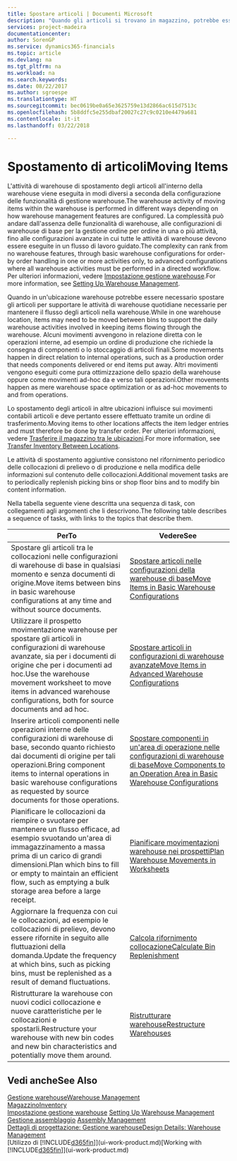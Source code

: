 ```yaml
---
title: Spostare articoli | Documenti Microsoft
description: "Quando gli articoli si trovano in magazzino, potrebbe essere necessario spostarli per supportare le attività di warehouse quotidiane necessarie per mantenere il flusso degli articoli nella warehouse. Alcuni movimenti avvengono in relazione diretta con le operazioni interne, ad esempio un ordine di produzione che richiede la consegna di componenti o lo stoccaggio di articoli finali. Altri movimenti vengono eseguiti come pura ottimizzazione dello spazio della warehouse oppure come movimenti ad-hoc da e verso tali operazioni."
services: project-madeira
documentationcenter: 
author: SorenGP
ms.service: dynamics365-financials
ms.topic: article
ms.devlang: na
ms.tgt_pltfrm: na
ms.workload: na
ms.search.keywords: 
ms.date: 08/22/2017
ms.author: sgroespe
ms.translationtype: HT
ms.sourcegitcommit: bec0619be0a65e3625759e13d2866ac615d7513c
ms.openlocfilehash: 5b8ddfc5e255dbaf20027c27c9c0210e4479a681
ms.contentlocale: it-it
ms.lasthandoff: 03/22/2018

---
```

# <a name="moving-items"></a><span data-ttu-id="65de9-105">Spostamento di articoli</span><span class="sxs-lookup"><span data-stu-id="65de9-105">Moving Items</span></span>
<span data-ttu-id="65de9-106">L'attività di warehouse di spostamento degli articoli all'interno della warehouse viene eseguita in modi diversi a seconda della configurazione delle funzionalità di gestione warehouse.</span><span class="sxs-lookup"><span data-stu-id="65de9-106">The warehouse activity of moving items within the warehouse is performed in different ways depending on how warehouse management features are configured.</span></span> <span data-ttu-id="65de9-107">La complessità può andare dall'assenza delle funzionalità di warehouse, alle configurazioni di warehouse di base per la gestione ordine per ordine in una o più attività, fino alle configurazioni avanzate in cui tutte le attività di warehouse devono essere eseguite in un flusso di lavoro guidato.</span><span class="sxs-lookup"><span data-stu-id="65de9-107">The complexity can rank from no warehouse features, through basic warehouse configurations for order-by order handling in one or more activities only, to advanced configurations where all warehouse activities must be performed in a directed workflow.</span></span> <span data-ttu-id="65de9-108">Per ulteriori informazioni, vedere [Impostazione gestione warehouse](warehouse-setup-warehouse.md).</span><span class="sxs-lookup"><span data-stu-id="65de9-108">For more information, see [Setting Up Warehouse Management](warehouse-setup-warehouse.md).</span></span>

<span data-ttu-id="65de9-109">Quando in un'ubicazione warehouse potrebbe essere necessario spostare gli articoli per supportare le attività di warehouse quotidiane necessarie per mantenere il flusso degli articoli nella warehouse.</span><span class="sxs-lookup"><span data-stu-id="65de9-109">While in one warehouse location, items may need to be moved between bins to support the daily warehouse activities involved in keeping items flowing through the warehouse.</span></span> <span data-ttu-id="65de9-110">Alcuni movimenti avvengono in relazione diretta con le operazioni interne, ad esempio un ordine di produzione che richiede la consegna di componenti o lo stoccaggio di articoli finali.</span><span class="sxs-lookup"><span data-stu-id="65de9-110">Some movements happen in direct relation to internal operations, such as a production order that needs components delivered or end items put away.</span></span> <span data-ttu-id="65de9-111">Altri movimenti vengono eseguiti come pura ottimizzazione dello spazio della warehouse oppure come movimenti ad-hoc da e verso tali operazioni.</span><span class="sxs-lookup"><span data-stu-id="65de9-111">Other movements happen as mere warehouse space optimization or as ad-hoc movements to and from operations.</span></span>

<span data-ttu-id="65de9-112">Lo spostamento degli articoli in altre ubicazioni influisce sui movimenti contabili articoli e deve pertanto essere effettuato tramite un ordine di trasferimento.</span><span class="sxs-lookup"><span data-stu-id="65de9-112">Moving items to other locations affects the item ledger entries and must therefore be done by transfer order.</span></span> <span data-ttu-id="65de9-113">Per ulteriori informazioni, vedere [Trasferire il magazzino tra le ubicazioni](inventory-how-transfer-between-locations.md).</span><span class="sxs-lookup"><span data-stu-id="65de9-113">For more information, see [Transfer Inventory Between Locations](inventory-how-transfer-between-locations.md).</span></span>  

<span data-ttu-id="65de9-114">Le attività di spostamento aggiuntive consistono nel rifornimento periodico delle collocazioni di prelievo o di produzione e nella modifica delle informazioni sul contenuto delle collocazioni.</span><span class="sxs-lookup"><span data-stu-id="65de9-114">Additional movement tasks are to periodically replenish picking bins or shop floor bins and to modify bin content information.</span></span>  

 <span data-ttu-id="65de9-115">Nella tabella seguente viene descritta una sequenza di task, con collegamenti agli argomenti che li descrivono.</span><span class="sxs-lookup"><span data-stu-id="65de9-115">The following table describes a sequence of tasks, with links to the topics that describe them.</span></span>   

|<span data-ttu-id="65de9-116">**Per**</span><span class="sxs-lookup"><span data-stu-id="65de9-116">**To**</span></span>|<span data-ttu-id="65de9-117">**Vedere**</span><span class="sxs-lookup"><span data-stu-id="65de9-117">**See**</span></span>|  
|------------|-------------|  
|<span data-ttu-id="65de9-118">Spostare gli articoli tra le collocazioni nelle configurazioni di warehouse di base in qualsiasi momento e senza documenti di origine.</span><span class="sxs-lookup"><span data-stu-id="65de9-118">Move items between bins in basic warehouse configurations at any time and without source documents.</span></span>|[<span data-ttu-id="65de9-119">Spostare articoli nelle configurazioni della warehouse di base</span><span class="sxs-lookup"><span data-stu-id="65de9-119">Move Items in Basic Warehouse Configurations</span></span>](warehouse-how-to-move-items-ad-hoc-in-basic-warehousing.md)|
|<span data-ttu-id="65de9-120">Utilizzare il prospetto movimentazione warehouse per spostare gli articoli in configurazioni di warehouse avanzate, sia per i documenti di origine che per i documenti ad hoc.</span><span class="sxs-lookup"><span data-stu-id="65de9-120">Use the warehouse movement worksheet to move items in advanced warehouse configurations, both for source documents and ad hoc.</span></span>|[<span data-ttu-id="65de9-121">Spostare articoli in configurazioni di warehouse avanzate</span><span class="sxs-lookup"><span data-stu-id="65de9-121">Move Items in Advanced Warehouse Configurations</span></span>](warehouse-how-to-move-items-in-advanced-warehousing.md)|  
|<span data-ttu-id="65de9-122">Inserire articoli componenti nelle operazioni interne delle configurazioni di warehouse di base, secondo quanto richiesto dai documenti di origine per tali operazioni.</span><span class="sxs-lookup"><span data-stu-id="65de9-122">Bring component items to internal operations in basic warehouse configurations as requested by source documents for those operations.</span></span>|[<span data-ttu-id="65de9-123">Spostare componenti in un'area di operazione nelle configurazioni di warehouse di base</span><span class="sxs-lookup"><span data-stu-id="65de9-123">Move Components to an Operation Area in Basic Warehouse Configurations</span></span>](warehouse-how-to-move-components-to-an-operation-area-in-basic-warehousing.md)|
|<span data-ttu-id="65de9-124">Pianificare le collocazioni da riempire o svuotare per mantenere un flusso efficace, ad esempio svuotando un'area di immagazzinamento a massa prima di un carico di grandi dimensioni.</span><span class="sxs-lookup"><span data-stu-id="65de9-124">Plan which bins to fill or empty to maintain an efficient flow, such as emptying a bulk storage area before a large receipt.</span></span>|[<span data-ttu-id="65de9-125">Pianificare movimentazioni warehouse nei prospetti</span><span class="sxs-lookup"><span data-stu-id="65de9-125">Plan Warehouse Movements in Worksheets</span></span>](warehouse-how-to-plan-warehouse-movements-in-worksheets.md)|
|<span data-ttu-id="65de9-126">Aggiornare la frequenza con cui le collocazioni, ad esempio le collocazioni di prelievo, devono essere rifornite in seguito alle fluttuazioni della domanda.</span><span class="sxs-lookup"><span data-stu-id="65de9-126">Update the frequency at which bins, such as picking bins, must be replenished as a result of demand fluctuations.</span></span>|[<span data-ttu-id="65de9-127">Calcola rifornimento collocazione</span><span class="sxs-lookup"><span data-stu-id="65de9-127">Calculate Bin Replenishment</span></span>](warehouse-how-to-calculate-bin-replenishment.md)|
|<span data-ttu-id="65de9-128">Ristrutturare la warehouse con nuovi codici collocazione e nuove caratteristiche per le collocazioni e spostarli.</span><span class="sxs-lookup"><span data-stu-id="65de9-128">Restructure your warehouse with new bin codes and new bin characteristics and potentially move them around.</span></span>|[<span data-ttu-id="65de9-129">Ristrutturare warehouse</span><span class="sxs-lookup"><span data-stu-id="65de9-129">Restructure Warehouses</span></span>](warehouse-how-to-restructure-warehouses.md)|  

## <a name="see-also"></a><span data-ttu-id="65de9-130">Vedi anche</span><span class="sxs-lookup"><span data-stu-id="65de9-130">See Also</span></span>  
[<span data-ttu-id="65de9-131">Gestione warehouse</span><span class="sxs-lookup"><span data-stu-id="65de9-131">Warehouse Management</span></span>](warehouse-manage-warehouse.md)  
[<span data-ttu-id="65de9-132">Magazzino</span><span class="sxs-lookup"><span data-stu-id="65de9-132">Inventory</span></span>](inventory-manage-inventory.md)  
<span data-ttu-id="65de9-133">[Impostazione gestione warehouse](warehouse-setup-warehouse.md)   </span><span class="sxs-lookup"><span data-stu-id="65de9-133">[Setting Up Warehouse Management](warehouse-setup-warehouse.md)   </span></span>  
<span data-ttu-id="65de9-134">[Gestione assemblaggio](assembly-assemble-items.md)  </span><span class="sxs-lookup"><span data-stu-id="65de9-134">[Assembly Management](assembly-assemble-items.md)  </span></span>  
[<span data-ttu-id="65de9-135">Dettagli di progettazione: Gestione warehouse</span><span class="sxs-lookup"><span data-stu-id="65de9-135">Design Details: Warehouse Management</span></span>](design-details-warehouse-management.md)  
<span data-ttu-id="65de9-136">[Utilizzo di [!INCLUDE[d365fin](includes/d365fin_md.md)]](ui-work-product.md)</span><span class="sxs-lookup"><span data-stu-id="65de9-136">[Working with [!INCLUDE[d365fin](includes/d365fin_md.md)]](ui-work-product.md)</span></span>

